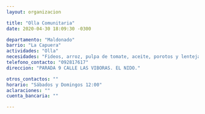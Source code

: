 ```yaml
---
layout: organizacion

title: "Olla Comunitaria"
date: 2020-04-30 18:09:30 -0300

departamento: "Maldonado"
barrio: "La Capuera"
actividades: "Olla"
necesidades: "Fideos, arroz, pulpa de tomate, aceite, porotos y lentejas"
telefono_contacto: "092817617"
direccion: "PARADA 9 CALLE LAS VIBORAS. EL NIDO."

otros_contactos: ""
horario: "Sábados y Domingos 12:00"
aclaraciones: ""
cuenta_bancaria: ""

---
```

